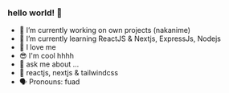 ### hello world! 👋
 
- 🔭 I’m currently working on own projects (nakanime)
- 🌱 I’m currently learning ReactJS & Nextjs, ExpressJs, Nodejs 
- 🙌 I love me
- 😎 I'm cool hhhh 
- 💬 ask me about ...
- 💯 reactjs, nextjs & tailwindcss
- 🗣 Pronouns: fuad 
<!--
**fsholehan/fsholehan** is a ✨ _special_ ✨ repository because its `README.md` (this file) appears on your GitHub profile.

Here are some ideas to get you started:

- 🔭 I’m currently working on own projects
- 🌱 I’m currently learning ReactJS
- 👯 I’m looking to collaborate on ...
- 🤔 I’m looking for help with ...
- 💬 Ask me about ...
- 📫 How to reach me: ...
- 😄 Pronouns: ...
- ⚡ Fun fact: ...
-->
